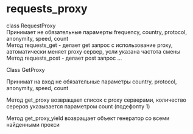 # requests_proxy
class RequestProxy <br />
Принимает не обязательные парамерты frequency, country, protocol, anonymity, speed, count
<br />
Метод requests_get - делает get запрос с использование proxy, автоматически меняет proxy сервер, усли указана частота смены
Метод requests_post - делает post запрос ...

Class GetProxy

Принимат на вход не обязательные параметры country, protocol, anonymity, speed, count

Метод get_proxy возвращает список с proxy серверами, количество сереров указывается параметром count (подефолту 1)

Метод get_proxy_yield возвращает объект генератор со всеми найденными прокси
